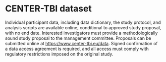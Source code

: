 # CENTER-TBI dataset
Individual participant data, including data dictionary, the study protocol, and analysis scripts are available online, conditional to approved study proposal, with no end date. Interested investigators must provide a methodologically sound study proposal to the management committee. Proposals can be submitted online at https://www.center-tbi.eu/data. Signed confirmation of a data access agreement is required, and all access must comply with regulatory restrictions imposed on the original study.

